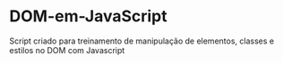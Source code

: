 # DOM-em-JavaScript
Script criado para treinamento de manipulação de elementos, classes e estilos no DOM com Javascript
